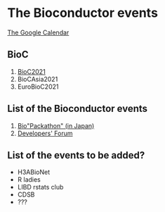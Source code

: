# The Bioconductor events

[The Google Calendar](http://bioconductor.org/help/events/)

## BioC

1. [BioC2021](https://bioc2021.bioconductor.org/)
1. BioCAsia2021
1. EuroBioC2021

## List of the Bioconductor events

1. [Bio"Packathon" (in Japan)](https://sites.google.com/view/biopackathon)
2. [Developers' Forum](https://www.youtube.com/watch?v=_QsFRiOBjt8)

## List of the events to be added?

- H3ABioNet 
- R ladies
- LIBD rstats club
- CDSB
- ???
